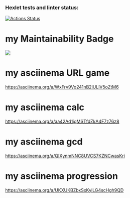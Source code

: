 ### Hexlet tests and linter status:
[![Actions Status](https://github.com/Artem-bav/python-project-49/workflows/hexlet-check/badge.svg)](https://github.com/Artem-bav/python-project-49/actions)
# my Maintainability Badge
<a href="https://codeclimate.com/github/Artem-bav/python-project-49/maintainability"><img src="https://api.codeclimate.com/v1/badges/98b0b72b9f22a6df4b22/maintainability" /></a>
# my asciinema URL game
https://asciinema.org/a/WxFrv9Vo241nB2lULlV5oZtM6
# my asciinema calc 
https://asciinema.org/a/aa42Ad1igMSTfdZkA4F7z76z8
# my asciinema gcd
https://asciinema.org/a/QIXynmNNC8UVCS7KZNCwasKri
# my asciinema progression
https://asciinema.org/a/UKXUKBZbxSxKyiLG4scHgh9QD
